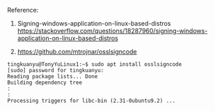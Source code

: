 Reference:

1. Signing-windows-application-on-linux-based-distros
https://stackoverflow.com/questions/18287960/signing-windows-application-on-linux-based-distros

2. https://github.com/mtrojnar/osslsigncode
```
tingkuanyu@TonyYuLinux1:~$ sudo apt install osslsigncode
[sudo] password for tingkuanyu: 
Reading package lists... Done
Building dependency tree       
:
:
Processing triggers for libc-bin (2.31-0ubuntu9.2) ...
```
